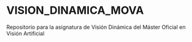 # VISION_DINAMICA_MOVA
Repositorio para la asignatura de Visión Dinámica del Máster Oficial en Visión Artificial

